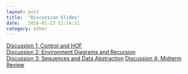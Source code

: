 ```yaml
---
layout: post
title:  "Discussion Slides"
date:   2016-01-23 11:14:11
category: other
---
```


[Discussion 1: Control and HOF](https://docs.google.com/presentation/d/1w1LIRGgiOeCIe-l5NUuNTcbXWHSljXOrlnl0MM4T7GA/edit?usp=sharing)   
[Discussion 2: Environment Diagrams and Recursion](https://docs.google.com/presentation/d/1UQx9sSLovlhm2oy7f0SKb8vDV_4glXCa0Co8HHtzzi0/edit?usp=sharing)  
[Discussion 3: Sequences and Data Abstraction](https://docs.google.com/presentation/d/1cfwWzadsrDU5RFfsLNQLVahf3m3dhX7f-iI-NdkB0aY/edit?usp=sharing)
[Discussion 4: Midterm Review](https://docs.google.com/a/berkeley.edu/presentation/d/1f3DNpIOGFJh2FTfPITPXfv61sDrPHEmKv2YRNdOCVcI/edit?usp=sharing)